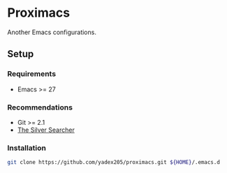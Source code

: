 Proximacs
=========

Another Emacs configurations.


Setup
-----

### Requirements

* Emacs >= 27

### Recommendations

* Git >= 2.1
* [The Silver Searcher](https://github.com/ggreer/the_silver_searcher)

### Installation

```bash
git clone https://github.com/yadex205/proximacs.git ${HOME}/.emacs.d
```
